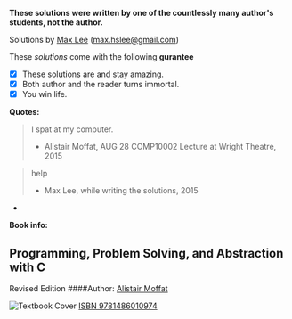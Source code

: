 **These solutions were written by one of the countlessly many author's students, not the author.**

Solutions by [Max Lee](http://imnotbermuda.com) (max.hslee@gmail.com)

These *solutions* come with the following **gurantee**
- [x] These solutions are and stay amazing.
- [x] Both author and the reader turns immortal.
- [x] You win life.

**Quotes:**
> I spat at my computer.
> - Alistair Moffat, AUG 28 COMP10002 Lecture at Wright Theatre, 2015

> help
> - Max Lee, while writing the solutions, 2015

-

**Book info:**

## Programming, Problem Solving, and Abstraction with C
Revised Edition
####Author: [Alistair Moffat](http://people.eng.unimelb.edu.au/ammoffat/)

![Textbook Cover](http://people.eng.unimelb.edu.au/ammoffat/ppsaa/front-cover-revised.jpg)
[ISBN 9781486010974](http://people.eng.unimelb.edu.au/ammoffat/ppsaa/)

